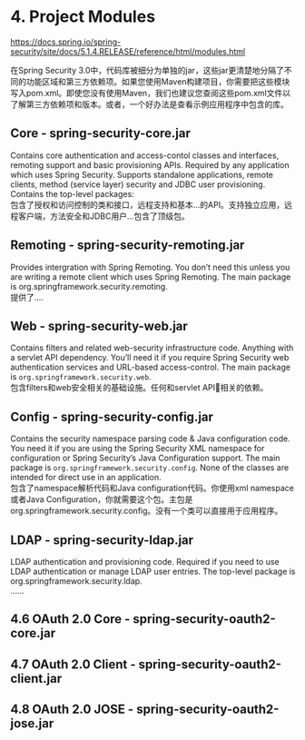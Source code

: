 # 4. Project Modules

https://docs.spring.io/spring-security/site/docs/5.1.4.RELEASE/reference/html/modules.html

在Spring Security 3.0中，代码库被细分为单独的jar，这些jar更清楚地分隔了不同的功能区域和第三方依赖项。如果您使用Maven构建项目，你需要把这些模块写入pom.xml。即使您没有使用Maven，我们也建议您查阅这些pom.xml文件以了解第三方依赖项和版本。或者，一个好办法是查看示例应用程序中包含的库。

## Core - spring-security-core.jar  

Contains core authentication and access-contol classes and interfaces, remoting support and basic provisioning APIs. Required by any application which uses Spring Security. Supports standalone applications, remote clients, method (service layer) security and JDBC user provisioning. Contains the top-level packages:  
包含了授权和访问控制的类和接口，远程支持和基本...的API。支持独立应用，远程客户端，方法安全和JDBC用户...包含了顶级包。  

## Remoting - spring-security-remoting.jar  

Provides intergration with Spring Remoting. You don’t need this unless you are writing a remote client which uses Spring Remoting. The main package is org.springframework.security.remoting.  
提供了....  

## Web - spring-security-web.jar  

Contains filters and related web-security infrastructure code. Anything with a servlet API dependency. You’ll need it if you require Spring Security web authentication services and URL-based access-control. The main package is `org.springframework.security.web`.  
包含filters和web安全相关的基础设施。任何和servlet API相关的依赖。  

## Config - spring-security-config.jar

Contains the security namespace parsing code & Java configuration code. You need it if you are using the Spring Security XML namespace for configuration or Spring Security’s Java Configuration support. The main package is `org.springframework.security.config`. None of the classes are intended for direct use in an application.  
包含了namespace解析代码和Java configuration代码。你使用xml namespace或者Java Configuration，你就需要这个包。主包是org.springframework.security.config。没有一个类可以直接用于应用程序。  

## LDAP - spring-security-ldap.jar

LDAP authentication and provisioning code. Required if you need to use LDAP authentication or manage LDAP user entries. The top-level package is org.springframework.security.ldap.  
......

## 4.6 OAuth 2.0 Core - spring-security-oauth2-core.jar

## 4.7 OAuth 2.0 Client - spring-security-oauth2-client.jar

## 4.8 OAuth 2.0 JOSE - spring-security-oauth2-jose.jar